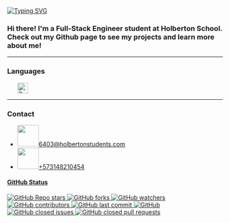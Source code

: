 <div id="header" aling="center">
  <a aling="center" href="https://git.io/typing-svg"><img src="https://readme-typing-svg.demolab.com?font=Fira+Code&weight=200&duration=2000&pause=1&color=00F737&multiline=true&width=435&height=155&separator=%3D&lines=%23include+%3Cstdio.h%3E%3Dint+main()%3D%7B%3Dprintf(%22Hello%2C+my+name+is+Johnatan%22);%3DReturn+(0);+%3D%7D" alt="Typing SVG" /></a>
  <h3 aling="center">Hi there! I'm a Full-Stack Engineer student at Holberton School. Check out my Github page to see my projects and learn more about me!</h3>
  <hr>
  <h3 aling="center">Languages</h3>
			<ul>
				<img title="C" height="25" src="https://raw.githubusercontent.com/zumrudu-anka/zumrudu-anka/master/images/c.svg" alt=" C">
			</ul>
  <hr>
  <h3 aling="center">Contact</h3>
    <ul>
    <li><a href="6403@holbertonstudents.com"><img height="50" src="https://svgsilh.com/svg/304967.svg"/><span>6403@holbertonstudents.com</span></li>
    <li><a href="https://wa.me/+573148120454"><img height=50" src="https://img.icons8.com/ios-filled/50/000000/whatsapp.png"/><span>+573148210454</span></li>
  </ul>
<h4 aling="center">GitHub Status</h4>
<img alt="GitHub Repo stars" src="https://img.shields.io/github/stars/jsosholberton/jsosholberton?style=flat-square"> <img alt="GitHub forks" src="https://img.shields.io/github/forks/jsosholberton/jsosholberton?style=flat-square"> <img alt="GitHub watchers" src="https://img.shields.io/github/watchers/jsosholberton/jsosholberton?style=flat-square"> <img alt="GitHub contributors" src="https://img.shields.io/github/contributors/jsosholberton/jsosholberton?color=blue&style=flat-square"> <img alt="GitHub last commit" src="https://img.shields.io/github/last-commit/jsosholberton/jsosholberton?color=blue&style=flat-square"> <img alt="GitHub" src="https://img.shields.io/github/license/jsosholberton/jsosholberton?color=blue&style=flat-square"> <img alt="GitHub closed issues" src="https://img.shields.io/github/issues-closed/jsosholberton/jsosholberton?color=blue&style=flat-square"> <img alt="GitHub closed pull requests" src="https://img.shields.io/github/issues-pr-closed/jsosholberton/jsosholberton?color=blue&style=flat-square">
</div>

